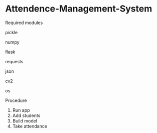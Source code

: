 # Attendence-Management-System


Required modules 

 pickle

 numpy 

 flask

 requests

 json

 cv2

 os

Procedure

1. Run app
2. Add students
3. Build model
4. Take attendance 

